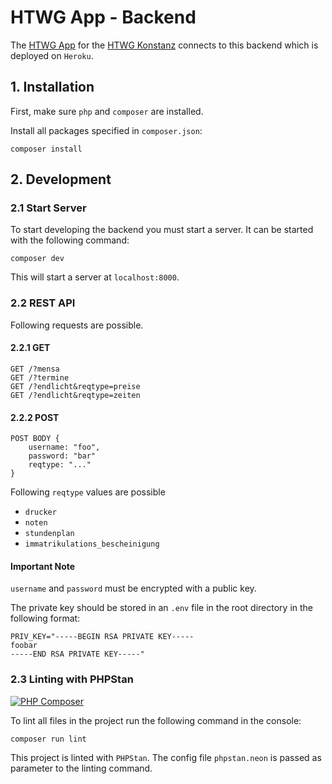 # HTWG App - Backend

The [HTWG App](https://github.com/htwg-app/htwg-app-front) for the [HTWG Konstanz](https://www.htwg-konstanz.de) connects to this backend which is deployed on `Heroku`.

## 1. Installation

First, make sure `php` and `composer` are installed.

Install all packages specified in `composer.json`:

```shell
composer install
```

## 2. Development

### 2.1 Start Server

To start developing the backend you must start a server. It can be started with the following command:

```shell
composer dev
```

This will start a server at `localhost:8000`.

### 2.2 REST API

Following requests are possible.

#### 2.2.1 GET

```text
GET /?mensa
GET /?termine
GET /?endlicht&reqtype=preise
GET /?endlicht&reqtype=zeiten
```

#### 2.2.2 POST

```text
POST BODY {
    username: "foo",
    password: "bar"
    reqtype: "..."
}
```

Following `reqtype` values are possible

- `drucker`
- `noten`
- `stundenplan`
- `immatrikulations_bescheinigung`

#### Important Note

`username` and `password` must be encrypted with a public key.

The private key should be stored in an `.env` file in the root directory in the following format:

```dotenv
PRIV_KEY="-----BEGIN RSA PRIVATE KEY-----
foobar
-----END RSA PRIVATE KEY-----"
```

### 2.3 Linting with PHPStan

[![PHP Composer](https://github.com/HTWG-App/htwg-app-back/actions/workflows/php.yml/badge.svg)](https://github.com/HTWG-App/htwg-app-back/actions/workflows/php.yml)

To lint all files in the project run the following command in the console:

```shell
composer run lint
```

This project is linted with `PHPStan`. The config file `phpstan.neon` is passed as parameter to the linting command.
